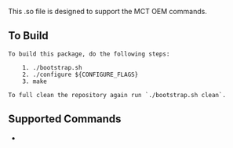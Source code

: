 This .so file is designed to support the MCT OEM commands.

## To Build
```
To build this package, do the following steps:

    1. ./bootstrap.sh
    2. ./configure ${CONFIGURE_FLAGS}
    3. make

To full clean the repository again run `./bootstrap.sh clean`.
```

## Supported Commands
- 
